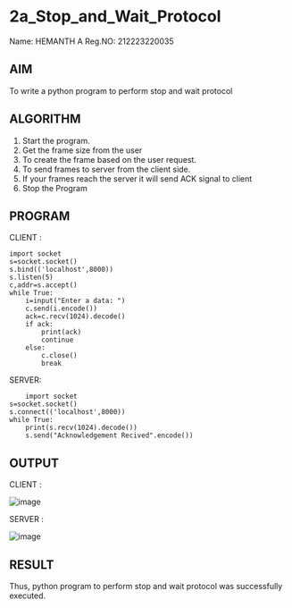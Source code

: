 # 2a_Stop_and_Wait_Protocol

Name: HEMANTH A
Reg.NO: 212223220035

## AIM 
To write a python program to perform stop and wait protocol
## ALGORITHM
1. Start the program.
2. Get the frame size from the user
3. To create the frame based on the user request.
4. To send frames to server from the client side.
5. If your frames reach the server it will send ACK signal to client
6. Stop the Program
## PROGRAM

CLIENT :
```
import socket
s=socket.socket()
s.bind(('localhost',8000))
s.listen(5)
c,addr=s.accept()
while True:
    i=input("Enter a data: ")
    c.send(i.encode())
    ack=c.recv(1024).decode()
    if ack:
        print(ack)
        continue
    else:
        c.close()
        break
```
SERVER:
```
    import socket
s=socket.socket()
s.connect(('localhost',8000))
while True:
    print(s.recv(1024).decode())
    s.send("Acknowledgement Recived".encode())
```

## OUTPUT

CLIENT  :

![image](https://github.com/Hemanthreddy0321/2a_Stop_and_Wait_Protocol/assets/150005937/24442fbb-2872-4210-b7ab-4e0eaf26e3e6)


SERVER :


![image](https://github.com/Hemanthreddy0321/2a_Stop_and_Wait_Protocol/assets/150005937/8daa24c7-e23f-417a-b803-574960888f87)


## RESULT
Thus, python program to perform stop and wait protocol was successfully executed.
